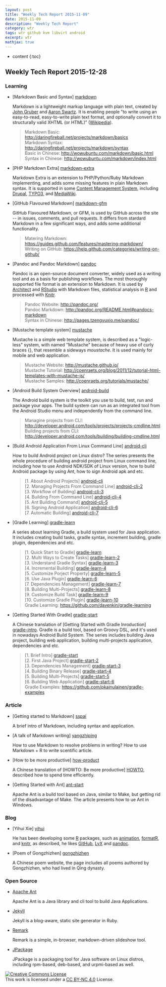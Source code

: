 ```yaml
---
layout: post
title: "Weekly Tech Report 2015-11-09"
date: 2015-11-09
description: "Weekly Tech Report"
category: wtr
tags: wtr github kvm libvirt android
excerpt: wtr
mathjax: true
---
```


* content
{:toc}

## Weekly Tech Report 2015-12-28

### Learning

+   [Markdown Basic and Syntax] [markdown]
    
    Markdown is a lightweight markup language with plain text, created by [John 
    Gruber] and [Aaron Swartz]. It is enabling people "to write using an 
    easy-to-read, easy-to-write plain text format, and optionally convert it to 
    structurally valid XHTML (or HTML)” ([Wikipedia][markdown wiki]).

    > Markdown Basic: <http://daringfireball.net/projects/markdown/basics>  
    > Markdown Syntax: <http://daringfireball.net/projects/markdown/syntax>  
    > Basic in Chinese: <http://wowubuntu.com/markdown/basic.html>  
    > Syntax in Chinese: <http://wowubuntu.com/markdown/index.html>  

[markdown]: http://daringfireball.net/projects/markdown/
[john gruber]: https://en.wikipedia.org/wiki/John_Gruber
[aaron swartz]: https://en.wikipedia.org/wiki/Aaron_Swartz
[markdown wiki]: https://en.wikipedia.org/wiki/Markdown

+   [PHP Markdown Extra] [markdown-extra]

    Markdown Extra is an extension to PHP/Python/Ruby Markdown implementing, and
    adds some missing features in plain Markdown syntax. It is supported in some
    [Content Management System], including [Drupal], [TYPO3], and [MediaWiki].

[markdown-extra]: https://michelf.ca/projects/php-markdown/extra/
[content management system]: https://en.wikipedia.org/wiki/Content_management_system
[Drupal]: https://drupal.org/project/markdowneditor
[TYPO3]: http://typo3.org/extensions/repository/view/markdown_content
[MediaWiki]: http://www.mediawiki.org/wiki/Extension:MarkdownExtraParser

+   [GitHub Flavoured Markdown] [markdown-gfm]

    GitHub Flavoured Markdown, or GFM, is used by GitHub across the site -- in
    issues, comments, and pull requests. It differs from stardard Markdown in a
    few significant ways, and adds some additional functionality.

    > Matering Markdown: <https://guides.github.com/features/mastering-markdown/>   
    > Writing on GitHub: <https://help.github.com/categories/writing-on-github/>

[markdown-gfm]: https://help.github.com/articles/github-flavored-markdown/

+   [Pandoc and Pandoc Markdown] [pandoc]

    Pandoc is an open-source document converter, widely used as a writing tool
    and as a basis for publishing workflows. The most thoroughly supported file
    format is an extension to Markdown. It is used by [Architect] and [RStudio]
    with Markdown files, statistical analysis in [R] and processed with [Knitr].

    > Pandoc Website: <http://pandoc.org/>  
    > Pandoc Markdown: <http://pandoc.org/README.html#pandocs-markdown>  
    > Syntax in Chinese: <http://pages.tzengyuxio.me/pandoc/>

[pandoc]: https://en.wikipedia.org/wiki/Pandoc
[architect]: https://en.wikipedia.org/wiki/Architect_(software)
[rstudio]: https://en.wikipedia.org/wiki/RStudio
[r]: https://en.wikipedia.org/wiki/R_(programming_language)
[knitr]: https://en.wikipedia.org/wiki/Knitr

+   [Mustache template system] [mustache]

    Mustache is a simple web template system, is described as a "logic-less"
    system, with named "Mustache" because of heavy use of curly braces {}, that
    resemble a sideways *moustache*. It is used mainly for mobile and web 
    application.

    > Mustache Website: <http://mustache.github.io/>  
    > Mustache Tutorial: <http://coenraets.org/blog/2011/12/tutorial-html-templates-with-mustache-js/>  
    > Mustache Samples: <http://coenraets.org/tutorials/mustache/>

[mustache]: https://en.wikipedia.org/wiki/Moustache

+   [Android Build System Overview] [android-build]

    The Android build system is the toolkit you use to build, test, run and 
    package your apps. The build system can run as an integrated tool from the 
    Android Studio menu and independently from the command line. 

    > Managine projects from CLI: <http://developer.android.com/tools/projects/projects-cmdline.html>  
    > Building projects from CLI: <http://developer.android.com/tools/building/building-cmdline.html>

[android-build]: http://developer.android.com/sdk/installing/studio-build.html

+   [Build Android Application From Linux Command Line] [android-cli]

    How to build Android project on Linux distro? The series presents the whole
    procedure of building android project from Linux command line, including
    how to use Android NDK/SDK of Linux version, how to build Android package by
    using Ant, how to sign Android apk and etc.

    > [1. About Android Projects] [android-cli]  
    > [2. Managing Projects From Command Line] [android-cli-2]  
    > [3. Workflow of Building] [android-cli-3]  
    > [4. Building From Command Line] [android-cli-4]  
    > [5. Ant Building Command] [android-cli-5]  
    > [6. Signing Android Application] [android-cli-6]  
    > [7. Automatic Building] [android-cli-7]

[android-cli]: http://www.cnblogs.com/ifantastic/p/3976742.html
[android-cli-2]: http://www.cnblogs.com/ifantastic/p/3977022.html
[android-cli-3]: http://www.cnblogs.com/ifantastic/p/3977672.html
[android-cli-4]: http://www.cnblogs.com/ifantastic/p/3979063.html
[android-cli-5]: http://www.cnblogs.com/ifantastic/p/3979260.html
[android-cli-6]: http://www.cnblogs.com/ifantastic/p/3981017.html
[android-cli-7]: http://www.cnblogs.com/ifantastic/p/3981295.html

+   [Gradle Learning] [gradle-learn]

    A series about learning Gradle, a build system used for Java application.
    It includes creating build tasks, gradle syntax, increment building, gradle
    plugin, dependencies and etc.

    > [1. Quick Start to Gradle] [gradle-learn]  
    > [2. Multi Ways to Create Tasks] [gradle-learn-2]  
    > [3. Understand Gradle Syntax] [gradle-learn-3]  
    > [4. Incremental Building] [gradle-learn-4]  
    > [5. Customize Porject Property] [gradle-learn-5]  
    > [6. Use Java Plugin] [gradle-learn-6]  
    > [7. Dependencies Management] [gradle-learn-7]  
    > [8. Building Multi-Projects] [gradle-learn-8]  
    > [9. Customize Build Task] [gradle-learn-9]  
    > [10. Customize Gradle Plugin] [gradle-learn-10]  
    > Gradle Learning: <https://github.com/davenkin/gradle-learning>

[gradle-learn]: http://www.cnblogs.com/davenkin/p/gradle-learning-1.html
[gradle-learn-2]: http://www.cnblogs.com/davenkin/p/gradle-learning-2.html
[gradle-learn-3]: http://www.cnblogs.com/davenkin/p/gradle-learning-3.html
[gradle-learn-4]: http://www.cnblogs.com/davenkin/p/gradle-learning-4.html
[gradle-learn-5]: http://www.cnblogs.com/davenkin/p/gradle-learning-5.html
[gradle-learn-6]: http://www.cnblogs.com/davenkin/p/gradle-learning-6.html
[gradle-learn-7]: http://www.cnblogs.com/davenkin/p/gradle-learning-7.html
[gradle-learn-8]: http://www.cnblogs.com/davenkin/p/gradle-learning-8.html
[gradle-learn-9]: http://www.cnblogs.com/davenkin/p/gradle-learning-9.html
[gradle-learn-10]: http://www.cnblogs.com/davenkin/p/gradle-learning-10.html

+   [Getting Started With Gradle] [gradle-start]

    A Chinese translation of [Getting Started with Gradle Inroduction] 
    [gradle-intro]. Gradle is a build tool, based on Groovy DSL, and it's used
    in nowadays Android Build System. The series includes building Java project,
    building web application, building multi-projects application, dependencies
    and etc.

    > [1. Brief Intro] [gradle-start]  
    > [2. First Java Project] [gradle-start-2]  
    > [3. Dependencies Management] [gradle-start-3]  
    > [4. Building Binary Release] [gradle-start-4]  
    > [5. Building Multi-Projects] [gradle-start-5]  
    > [6. Building Web Application] [gradle-start-6]  
    > Gradle Examples: <https://github.com/pkainulainen/gradle-examples>

[gradle-start]: http://blog.jobbole.com/71999/
[gradle-start-2]: http://blog.jobbole.com/72558/
[gradle-start-3]: http://blog.jobbole.com/72992/
[gradle-start-4]: http://blog.jobbole.com/80340/
[gradle-start-5]: http://blog.jobbole.com/84471/
[gradle-start-6]: http://blog.jobbole.com/94707/
[gradle-intro]: http://www.petrikainulainen.net/programming/gradle/getting-started-with-gradle-introduction/

### Article

+   [Getting started to Markdown] [sspai]

    A brief intro of Markdown, including syntax and application.

[sspai]: http://sspai.com/25137

+   [A talk of Markdown writing] [yangzhiping]

    How to use Markdown to resolve problems in writing? How to use Markdown + R
    to write scentific article.

[yangzhiping]: http://www.yangzhiping.com/tech/r-markdown-knitr.html

+   [How to be more productive] [how-product]

    A Chinese translation of [HOWTO: Be more productive] [HOWTO], described how
    to spend time efficiently.

[how-product]: http://pages.tzengyuxio.me/articles/how-to-be-more-productive.html
[howto]: http://www.aaronsw.com/weblog/productivity

+   [Getting Started with Ant] [ant-start]

    Apache Ant is a build tool based on Java, similar to Make, but getting rid 
    of the disadvantage of Make. The article presents how to ue Ant in Windows.

[ant-start]: http://www.java3z.com/cwbwebhome/article/article2/2764.html

### Blog

+   [Yihui Xie] [yihui]

    He has been developing some [R] packages, such as [animation], [formatR], 
    and [knitr], as described, he likes [GitHub], [LyX] and [pandoc]. 

[yihui]: http://yihui.name/
[animation]: http://yihui.name/animation/
[formatr]: http://yihui.name/formatR/
[github]: https://github.com
[lyx]: http://www.lyx.org/

+   [Poem of Gongzhizhen] [gongzhizhen]

    A Chinese poem website, the page includes all poems authored by Gongzhizhen,
    who had lived in Qing dynasty.

[gongzhizhen]: http://www.ziyexing.cn/shici/gongzhizhen/gongzhizhen.htm

### Open Source

+   [Apache Ant](http://ant.apache.org/)

    Apache Ant is a Java library and cli tool to build Java Applications.

+   [JekyII](https://github.com/jekyll/jekyll)

    Jekyll is a blog-aware, static site generator in Ruby.

+   [Remark](https://github.com/gnab/remark)

    Remark is a simple, in-browser, markdown-driven slideshow tool.

+   [JPackage](http://www.jpackage.org/index.php)

    JPackage is a packaging tool for Java software on Linux distros, including
    rpm-based, deb-based, and urpmi-based as well.


[![Creative Commons License][CC png]][CC BY-NC 4.0]<br/>
This work is licensed under a [CC BY-NC 4.0][] License.

[cc png]: https://i.creativecommons.org/l/by-nc/4.0/88x31.png
[cc by-nc 4.0]: http://creativecommons.org/licenses/by-nc/4.0/

